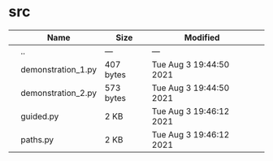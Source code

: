 # src

<table><thead><tr class="header"><th></th><th>Name</th><th>Size</th><th>Modified</th><th></th></tr></thead><tbody><tr class="odd"><td></td><td><span class="goup">..</span></td><td>—</td><td>—</td><td></td></tr><tr class="even"><td></td><td><span class="name">demonstration_1.py</span></td><td>407 bytes</td><td>Tue Aug 3 19:44:50 2021</td><td></td></tr><tr class="odd"><td></td><td><span class="name">demonstration_2.py</span></td><td>573 bytes</td><td>Tue Aug 3 19:44:50 2021</td><td></td></tr><tr class="even"><td></td><td><span class="name">guided.py</span></td><td>2 KB</td><td>Tue Aug 3 19:46:12 2021</td><td></td></tr><tr class="odd"><td></td><td><span class="name">paths.py</span></td><td>2 KB</td><td>Tue Aug 3 19:46:12 2021</td><td></td></tr></tbody></table>
